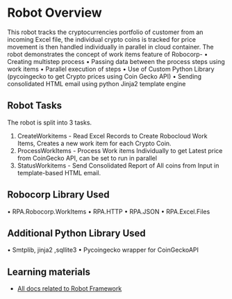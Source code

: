 # Robot Overview
This robot tracks the cryptocurrencies portfolio of customer from an incoming Excel file, the individual crypto coins is tracked for price movement is then handled individually in parallel in cloud container.
The robot demonstrates the concept of work items feature of Robocorp- 
•		Creating multistep process
•		Passing data between the process steps using work items
•		Parallel execution of steps
•		Use of Custom Python Library (pycoingecko to get Crypto prices using Coin Gecko API)
•		Sending consolidated HTML email using python Jinja2 template engine
## Robot Tasks
The robot is split into 3 tasks.
1.	CreateWorkitems - Read Excel Records to Create Robocloud Work Items, Creates a new work item for each Crypto Coin.
2.	ProcessWorkItems - Process Work items Individually to get Latest price from CoinGecko API, can be set to run in parallel 
3.	StatusWorkitems - Send Consolidated Report of All coins from Input in template-based HTML email.

## Robocorp Library Used 
•	RPA.Robocorp.WorkItems
•	RPA.HTTP
•	RPA.JSON
•	RPA.Excel.Files
## Additional Python Library Used 
•	Smtplib, jinja2 ,sqllite3
•	Pycoingecko wrapper for CoinGeckoAPI


## Learning materials

- [All docs related to Robot Framework](https://robocorp.com/docs/languages-and-frameworks/robot-framework)

